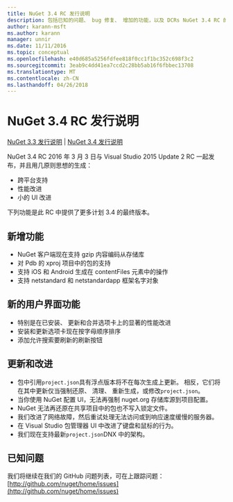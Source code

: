 ```yaml
---
title: NuGet 3.4 RC 发行说明
description: 包括已知的问题、 bug 修复、 增加的功能，以及 DCRs NuGet 3.4 RC 的发行说明。
author: karann-msft
ms.author: karann
manager: unnir
ms.date: 11/11/2016
ms.topic: conceptual
ms.openlocfilehash: e40d685a5256fdfee818f0cc1f1bc352c698f3c2
ms.sourcegitcommit: 3eab9c4dd41ea7ccd2c28bb5ab16f6fbbec13708
ms.translationtype: MT
ms.contentlocale: zh-CN
ms.lasthandoff: 04/26/2018
---
```

# <a name="nuget-34-rc-release-notes"></a>NuGet 3.4 RC 发行说明

[NuGet 3.3 发行说明](../release-notes/nuget-3.3.md) | [NuGet 3.4 发行说明](../release-notes/nuget-3.4.md)

NuGet 3.4 RC 2016 年 3 月 3 日与 Visual Studio 2015 Update 2 RC 一起发布，并且用几原则思想的生成：

* 跨平台支持
* 性能改进
* 小的 UI 改进

下列功能是此 RC 中提供了更多计划 3.4 的最终版本。

## <a name="new-features"></a>新增功能

* NuGet 客户端现在支持 gzip 内容编码从存储库
* 对 Pdb 的 xproj 项目中的包的支持
* 支持 iOS 和 Android 生成在 contentFiles 元素中的操作
* 支持 netstandard 和 netstandardapp 框架名字对象

## <a name="new-user-interface-features"></a>新的用户界面功能

* 特别是在已安装、 更新和合并选项卡上的显著的性能改进
* 安装和更新选项卡现在按字母顺序排序
* 添加允许搜索要刷新的刷新按钮

## <a name="updates-and-improvements"></a>更新和改进

* 包中引用`project.json`具有浮点版本将不在每次生成上更新。 相反，它们将在其中更新仅当强制还原、 清理、 重新生成，或修改`project.json`。
* 当你使用 NuGet 配置 UI，无法再强制 nuget.org 存储库源到项目配置。
* NuGet 无法再还原在共享项目中的包也不写入锁定文件。
* 我们改进了网络故障，然后重试处理无法访问或到响应速度缓慢的服务器。
* 在 Visual Studio 包管理器 UI 中改进了键盘和鼠标的行为。
* 我们现在支持最新`project.json`DNX 中的架构。

## <a name="known-issues"></a>已知问题

我们将继续在我们的 GitHub 问题列表，可在上跟踪问题： [http://github.com/nuget/home/issues](http://github.com/nuget/home/issues)